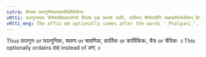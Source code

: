 ```yaml
---
sutra: विभाषा फाल्गुनीश्रवणाकार्तिकीचैत्रीभ्यः
vRtti: फाल्गुन्यादयः पौर्णमासीशब्दास्तेभ्यो विभाषा ठक् प्रत्ययो भवति, सास्मिन् पौर्णमासीति संज्ञायामित्येतस्मिन् विषये ॥
vRtti_eng: The affix ढक् optionally comes after the words '_Phalguni_', '_Sravana_', '_Kartiki_' and '_Chaitri_' being the names of full moon nights, the whole word so formed being a Name denoting a division of time (a month, a fortnight or a year) in which the moon is full.
---
```

Thus फाल्गुनः or फाल्गुनिकः, श्रावणः or श्रावणिक, कार्तिकः or कार्तिकिकः, चैत्रः or चैत्रिकः ॥ This optionally ordains ठक् instead of अण् ॥
